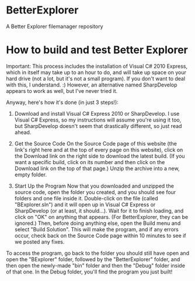 BetterExplorer
==============

A Better Explorer filemanager repository


How to build and test Better Explorer
======================================
Important: This process includes the installation of Visual C# 2010 Express, which in itself may take up to an hour to do, and will take up space on your hard drive (not a lot, but it's not a small program). If you don't want to deal with this, I understand. :) However, an alternative named SharpDevelop appears to work as well, but I've never tried it.

Anyway, here's how it's done (in just 3 steps!):

1. Download and install Visual C# Express 2010 or SharpDevelop.
I use Visual C# Express, so my instructions will assume you're using it too, but SharpDevelop doesn't seem that drastically different, so just read ahead.

2. Get the Source Code
On the Source Code page of this website (the link's right here and at the top of every page on this website), click on the Download link on the right side to download the latest build. (If you want a specific build, click on its number and then click on the Download link on the top of that page.) Unzip the archive into a new, empty folder.

3. Start Up the Program
Now that you downloaded and unzipped the source code, open the folder you created, and you should see four folders and one file inside it. Double-click on the file (called "BExplorer.sln") and it will open up in Visual C# Express or SharpDevelop (or at least, it should...). Wait for it to finish loading, and click on "OK" on anything that appears. (For BetterExplorer, they can be ignored.) Then, before doing anything else, open the Build menu and select "Build Solution". This will make the program, and if any errors occur, check back on the Source Code page within 10 minutes to see if we posted any fixes.

To access the program, go back to the folder you should still have open and open the "BExplorer" folder, followed by the "BetterExplorer" folder, and then open the newly-made "bin" folder and then the "Debug" folder inside of that one. In the Debug folder, you'll find the program you just built!